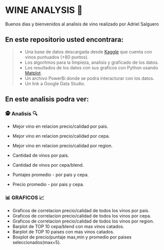 # WINE ANALYSIS 🍷

Buenos dias y bienvenidos al analisis de vino realizado por Adriel Salguero


## En este repositorio usted encontrara:

 > - Una base de datos descargada desde [Kaggle](https://www.kaggle.com/zynicide/wine-reviews "Kaggle") que cuenta con vinos puntuados (+80 puntos).
 > - Los algoritmos para la limpieza, analisis y graficado de los datos.
 > - Los resultados de los datos con sus graficos con Python usando [Matplot](https://matplotlib.org/ "Matplot Lib").
 > - Un archivo PowerBi donde se podra interacturar con los datos.
 > - Un link a Google Data Studio.


## En este analisis podra ver: 

### 🕵️ Analisis 🔍

* Mejor vino en relacion precio/calidad por pais.
* Mejor vino en relacion precio/calidad por cepa.
* Mejor vino en relacion precio/calidad por region.
* Cantidad de vinos por pais.

* Cantidad de vinos por cepa/blend.
* Puntajes promedio - por pais y cepa. 
* Precio promedio - por pais y cepa.


### 📊 GRAFICOS 📈

* Graficos de correlacion precio/calidad de todos los vinos por pais.
* Graficos de correlacion precio/calidad de todos los vinos por cepa.
* Graficos de correlacion precio/calidad de todos los vinos por region.
* Barplot de TOP 10 cepa/blend con mas vinos catados.
* Barplot de TOP 10 paises con mas vinos catados.
* Boxplot de precio/puntaje max,min y promedio por paises seleccionados(max=5).
